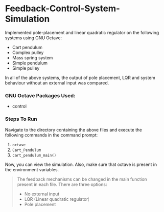 # Feedback-Control-System-Simulation

Implemented pole-placement and linear quadratic regulator on the following systems using GNU Octave:
- Cart pendulum
- Complex pulley
- Mass spring system 
- Simple pendulum 
- Simple pulley  

In all of the above systems, the output of pole placement, LQR and system behaviour without an external input was compared.  

### GNU Octave Packages Used:
- control

### Steps To Run
Navigate to the directory containing the above files and execute the following commands in the command prompt:
1. `octave`
2. `Cart_Pendulum`
3. `cart_pendulum_main()`

Now, you can view the simulation. Also, make sure that octave is present in the environment variables.

> The feedback mechanisms can be changed in the main function present in each file. There are three options:
> - No external input 
> - LQR (Linear quadratic regulator)
> - Pole placement
